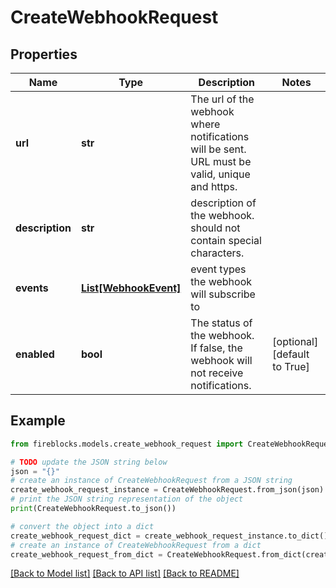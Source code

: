 # CreateWebhookRequest


## Properties

Name | Type | Description | Notes
------------ | ------------- | ------------- | -------------
**url** | **str** | The url of the webhook where notifications will be sent. URL must be valid, unique and https. | 
**description** | **str** | description of the webhook. should not contain special characters. | 
**events** | [**List[WebhookEvent]**](WebhookEvent.md) | event types the webhook will subscribe to | 
**enabled** | **bool** | The status of the webhook. If false, the webhook will not receive notifications. | [optional] [default to True]

## Example

```python
from fireblocks.models.create_webhook_request import CreateWebhookRequest

# TODO update the JSON string below
json = "{}"
# create an instance of CreateWebhookRequest from a JSON string
create_webhook_request_instance = CreateWebhookRequest.from_json(json)
# print the JSON string representation of the object
print(CreateWebhookRequest.to_json())

# convert the object into a dict
create_webhook_request_dict = create_webhook_request_instance.to_dict()
# create an instance of CreateWebhookRequest from a dict
create_webhook_request_from_dict = CreateWebhookRequest.from_dict(create_webhook_request_dict)
```
[[Back to Model list]](../README.md#documentation-for-models) [[Back to API list]](../README.md#documentation-for-api-endpoints) [[Back to README]](../README.md)


